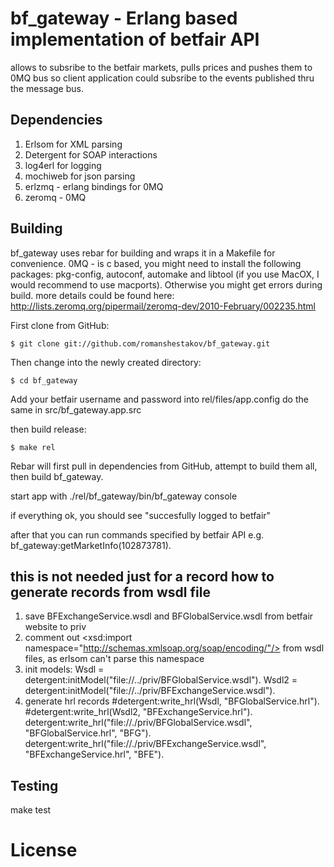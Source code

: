 bf_gateway - Erlang based implementation of betfair API
==============================================

allows to subsribe to the betfair markets, pulls prices and pushes them to 0MQ bus so client application could subsribe to the events published thru the message bus.

## Dependencies

1. Erlsom for XML parsing
2. Detergent for SOAP interactions
3. log4erl for logging
4. mochiweb for json parsing
5. erlzmq - erlang bindings for 0MQ
6. zeromq - 0MQ 

## Building

bf_gateway uses rebar for building and wraps it in a Makefile for convenience.
0MQ - is c based, you might need to install the following packages: pkg-config, autoconf, automake and libtool (if you use MacOX, I would recommend to use macports). Otherwise you might get errors during build.
more details could be found here:
http://lists.zeromq.org/pipermail/zeromq-dev/2010-February/002235.html


First clone from GitHub:

    $ git clone git://github.com/romanshestakov/bf_gateway.git

Then change into the newly created directory:

    $ cd bf_gateway

Add your betfair username and password into rel/files/app.config
do the same in src/bf_gateway.app.src

then build release:

    $ make rel

Rebar will first pull in dependencies from GitHub, attempt to build them all, then build bf_gateway.

start app with 
./rel/bf_gateway/bin/bf_gateway console

if everything ok, you should see 
"succesfully logged to betfair"

after that you can run commands specified by betfair API
e.g.
bf_gateway:getMarketInfo(102873781).



## this is not needed just for a record how to generate records from wsdl file
1. save BFExchangeService.wsdl and BFGlobalService.wsdl from betfair website to priv
2. comment out  <xsd:import namespace="http://schemas.xmlsoap.org/soap/encoding/"/> from wsdl files, as erlsom can't parse this 
namespace
3. init models:
Wsdl = detergent:initModel("file://../priv/BFGlobalService.wsdl").
Wsdl2 = detergent:initModel("file://../priv/BFExchangeService.wsdl").
4. generate hrl records
#detergent:write_hrl(Wsdl, "BFGlobalService.hrl").
#detergent:write_hrl(Wsdl2, "BFExchangeService.hrl").
detergent:write_hrl("file://./priv/BFGlobalService.wsdl", "BFGlobalService.hrl", "BFG").
detergent:write_hrl("file://./priv/BFExchangeService.wsdl", "BFExchangeService.hrl", "BFE").

## Testing

make test

License
=======
